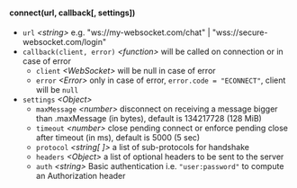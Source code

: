 

#### connect(url, callback[, settings])

* `url` _\<string>_
    e.g. "ws://my-websocket.com/chat" | "wss://secure-websocket.com/login"
* `callback(client, error)` _\<function>_
    will be called on connection or in case of error
    * `client` _\<WebSocket>_ will be null in case of error
    * `error` _\<Error>_ only in case of error, `error.code = "ECONNECT"`, client will be `null`
* `settings` _\<Object>_
    * `maxMessage` _\<number>_ disconnect on receiving a message bigger than .maxMessage (in bytes),
      default is 134217728 (128 MiB)
    * `timeout` _\<number>_  close pending connect or enforce pending close after timeout (in ms),
      default is 5000 (5 sec)
    * `protocol` _\<string[ ]>_ a list of sub-protocols for handshake
    * `headers` _\<Object>_ a list of optional headers to be sent to the server
    * `auth` _\<string>_ Basic authentication i.e. `"user:password"` to compute an Authorization header
